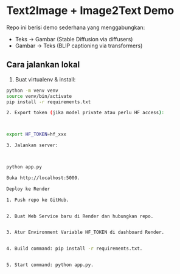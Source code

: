 # Text2Image + Image2Text Demo

Repo ini berisi demo sederhana yang menggabungkan:
- Teks → Gambar (Stable Diffusion via diffusers)
- Gambar → Teks (BLIP captioning via transformers)

## Cara jalankan lokal
1. Buat virtualenv & install:

```bash
python -m venv venv
source venv/bin/activate
pip install -r requirements.txt

2. Export token (jika model private atau perlu HF access):



export HF_TOKEN=hf_xxx

3. Jalankan server:



python app.py

Buka http://localhost:5000.

Deploy ke Render

1. Push repo ke GitHub.


2. Buat Web Service baru di Render dan hubungkan repo.


3. Atur Environment Variable HF_TOKEN di dashboard Render.


4. Build command: pip install -r requirements.txt.


5. Start command: python app.py.
